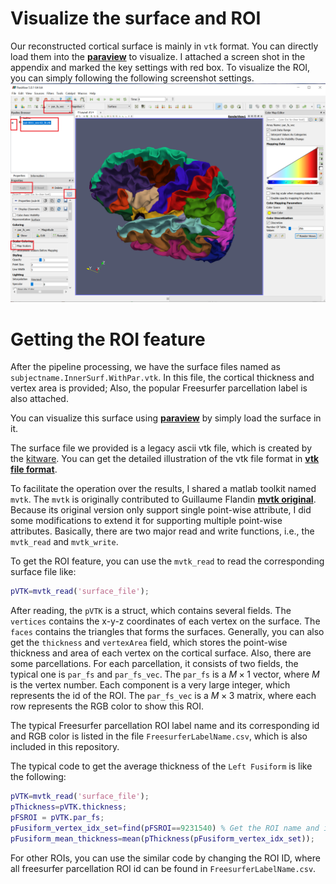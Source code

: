 # Visualize the surface and ROI
Our reconstructed cortical surface is mainly in ```vtk``` format. You can directly load them into the __[paraview](https://www.paraview.org/)__ to visualize. I attached a screen shot in the appendix and marked the key settings with red box. To visualize the ROI, you can simply following the following screenshot settings.
![ROI Visualize](datachecking.png)

# Getting the ROI feature

After the pipeline processing, we have the surface files named as ```subjectname.InnerSurf.WithPar.vtk```. In this file, the cortical thickness and vertex area is provided; Also, the popular Freesurfer parcellation label is also attached. 

You can visualize this surface using __[paraview](https://www.paraview.org/)__ by simply load the surface in it. 

The surface file we provided is a legacy ascii vtk file, which is created by the [kitware](https://www.kitware.com/). You can get the detailed illustration of the vtk file format in __[vtk file format](https://vtk.org/wp-content/uploads/2015/04/file-formats.pdf)__.

To facilitate the operation over the results, I shared a matlab toolkit named ```mvtk```. The ```mvtk``` is originally contributed to Guillaume Flandin __[mvtk original](https://www.artefact.tk/software/matlab/mvtk/)__. Because its original version only support single point-wise attribute, I did some modifications to extend it for supporting multiple point-wise attributes. Basically, there are two major read and write functions, i.e., the ```mvtk_read``` and ```mvtk_write```. 

To get the ROI feature, you can use the ```mvtk_read``` to read the corresponding surface file like:
```matlab
pVTK=mvtk_read('surface_file');
```
After reading, the ```pVTK``` is a struct, which contains several fields. The ```vertices``` contains the x-y-z coordinates of each vertex on the surface. The ```faces``` contains the triangles that forms the surfaces. Generally, you can also get the ```thickness``` and ```vertexArea``` field, which stores the point-wise thickness and area of each vertex on the cortical surface. Also, there are some parcellations. For each parcellation, it consists of two fields, the typical one is ```par_fs``` and ```par_fs_vec```. The ```par_fs``` is a $M \times 1$ vector, where $M$ is the vertex number. Each component is a very large integer, which represents the id of the ROI. The ```par_fs_vec``` is a $M \times 3$ matrix, where each row represents the RGB color to show this ROI.  

The typical Freesurfer parcellation ROI label name and its corresponding id and RGB color is listed in the file ```FreesurferLabelName.csv```, which is also included in this repository. 

The typical code to get the average thickness of the ```Left Fusiform``` is like the following:
```matlab
pVTK=mvtk_read('surface_file');
pThickness=pVTK.thickness;
pFSROI = pVTK.par_fs;
pFusiform_vertex_idx_set=find(pFSROI==9231540) % Get the ROI name and id mapping in FreesurferLabelName.csv.
pFusiform_mean_thickness=mean(pThickness(pFusiform_vertex_idx_set));
```

For other ROIs, you can use the similar code by changing the ROI ID, where all freesurfer parcellation ROI id can be found in ```FreesurferLabelName.csv```. 